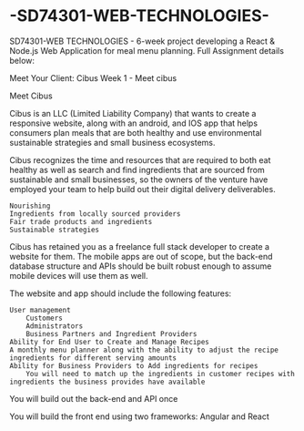 # -SD74301-WEB-TECHNOLOGIES-
 SD74301-WEB TECHNOLOGIES -  6-week project developing a React & Node.js Web Application for meal menu planning. Full Assignment details below: 

Meet Your Client: Cibus
Week 1 - Meet cibus

Meet Cibus

Cibus is an LLC (Limited Liability Company) that wants to create a responsive website, along with an android, and IOS app that helps consumers plan meals that are both healthy and use environmental sustainable strategies and small business ecosystems.  

Cibus recognizes the time and resources that are required to both eat healthy as well as search and find ingredients that are sourced from sustainable and small businesses, so the owners of the venture have employed your team to help build out their digital delivery deliverables.

    Nourishing 
    Ingredients from locally sourced providers
    Fair trade products and ingredients
    Sustainable strategies

Cibus has retained you as a freelance full stack developer to create a website for them.  The mobile apps are out of scope, but the back-end database structure and APIs should be built robust enough to assume mobile devices will use them as well.

The website and app should include the following features:

    User management
        Customers
        Administrators
        Business Partners and Ingredient Providers
    Ability for End User to Create and Manage Recipes
    A monthly menu planner along with the ability to adjust the recipe ingredients for different serving amounts
    Ability for Business Providers to Add ingredients for recipes
        You will need to match up the ingredients in customer recipes with ingredients the business provides have available

You will build out the back-end and API once

You will build the front end using two frameworks:  Angular and React
